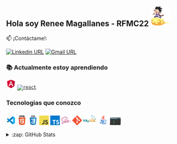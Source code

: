 ## Hola soy Renee Magallanes - RFMC22 <img src="icons/gif/goku.gif" width="55px" alt="Goku"/>

:mailbox: ¡Contáctame!: 

[![Linkedin URL](https://img.shields.io/badge/-Renee-0e76a8?style=flat&labelColor=0e76a8&logo=linkedin&logoColor=white)](https://www.linkedin.com/in/reneefelipemagallanescanedo/)
[![Gmail URL](https://img.shields.io/badge/-rene22797-red?style=flat&labelColor=red&logo=gmail&logoColor=white)](mailto:rene22797@gmail.com)

### :books: Actualmente estoy aprendiendo

<code><a href="https://es.reactjs.org/" target="_blank"><img src="icons/technologies/angular.png" width="26px" alt="react"></a></code>
<code><a href="https://www.python.org" target="_blank"><img src="https://res.cloudinary.com/apijavascript/image/upload/v1620857827/qhvnlnpxvifkj42gv3ty.png" width="26px" alt="react"></a></code>

### Tecnologias que conozco

<code><a href="https://code.visualstudio.com/" target="_blank"><img src="icons/technologies/vsc-96.png" width="26px" alt="visual studio code"></a></code>
<code><a href="https://developer.mozilla.org/en-US/docs/Web/HTML" target="_blank"><img src="icons/technologies/html.png" width="26px" alt="html5"></a></code>
<code><a href="https://developer.mozilla.org/en-US/docs/Web/CSS" target="_blank"><img src="icons/technologies/css.png" width="26px" alt="css"></a></code>
<code><a href="https://developer.mozilla.org/es/docs/Web/JavaScript" target="_blank"><img src="icons/technologies/javascript.png" width="26px" alt="javascript"></a></code>
<code><a href="https://www.typescriptlang.org/" target="_blank"><img src="icons/technologies/typescript.png" width="26px" alt="typescript"></a></code>
<code><a href="https://sass-lang.com/" target="_blank"><img src="icons/technologies/sass.png" width="26px" alt="sass"></a></code>
<code><a href="https://git-scm.com/" target="_blank"><img src="icons/technologies/git.png" width="26px" alt="git"></a></code>
<code><a href="https://www.mysql.com/" target="_blank"><img src="icons/technologies/mysql-96.png" width="35px" alt="mysql"></a></code>
<code><a href="https://www.java.com/en/" target="_blank"><img src="icons/technologies/java-96.png" width="30px" alt="java"></a></code>
<code><img src="icons/technologies/console-96.png" width="30px" alt="console"></code>

<details>
  <summary>:zap: GitHub Stats</summary>
<p align="center">
<a href="https://github.com/anuraghazra/github-readme-stats">
  <img src="https://github-readme-stats.vercel.app/api?username=rfmc22&show_icons=true&locale=es&bg_color=0d1117&title_color=1f6feb&text_color=1f6feb&icon_color=39d353&hide_border=true" />
</a>
</p>
</details>
